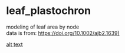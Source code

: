 # leaf_plastochron
modeling of leaf area by node  
data is from: [https://doi.org/10.1002/ajb2.1639)](https://doi.org/10.1002/ajb2.1639)

[alt text](https://github.com/DanChitwood/leaf_plastochron/blob/main/leaf_plastochron.jpg)
